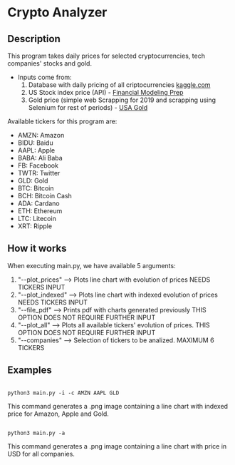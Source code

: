 # Crypto Analyzer

## Description

This program takes daily prices for selected cryptocurrencies, tech companies' stocks and gold.

- Inputs come from:
    1. Database with daily pricing of all criptocurrencies [kaggle.com](kaggle.com)
    2. US Stock index price (API) - [Financial Modeling Prep](https://financialmodelingprep.com/)
    3. Gold price (simple web Scrapping for 2019 and scrapping using Selenium for rest of periods) - [USA Gold](https://www.usagold.com/reference/prices/goldhistory.php)

Available tickers for this program are:

- AMZN: Amazon
- BIDU: Baidu
- AAPL: Apple
- BABA: Ali Baba
- FB: Facebook
- TWTR: Twitter
- GLD: Gold
- BTC: Bitcoin
- BCH: Bitcoin Cash
- ADA: Cardano
- ETH: Ethereum
- LTC: Litecoin
- XRT: Ripple

## How it works

When executing main.py, we have available 5 arguments:

1. "--plot_prices" --> Plots line chart with evolution of prices NEEDS TICKERS INPUT
2. "--plot_indexed" --> Plots line chart with indexed evolution of prices NEEDS TICKERS INPUT
3. "--file_pdf" --> Prints pdf with charts generated previously THIS OPTION DOES NOT REQUIRE FURTHER INPUT
4. "--plot_all" --> Plots all available tickers' evolution of prices. THIS OPTION DOES NOT REQUIRE FURTHER INPUT
5. "--companies" --> Selection of tickers to be analized. MAXIMUM 6 TICKERS

## Examples

```

python3 main.py -i -c AMZN AAPL GLD

```
 
This command generates a .png image containing a line chart with indexed price for Amazon, Apple and Gold.

```

python3 main.py -a

```

This command generates a .png image containing a line chart with price in USD for all companies.
